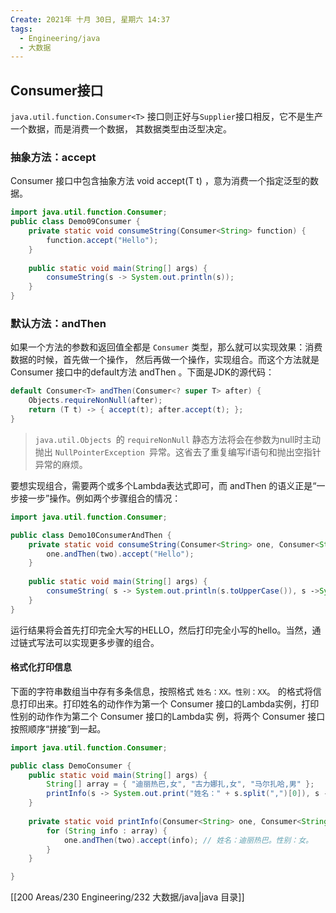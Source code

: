 ```yaml
---
Create: 2021年 十月 30日, 星期六 14:37
tags: 
  - Engineering/java
  - 大数据
---
```




## Consumer接口

`java.util.function.Consumer<T>` 接口则正好与`Supplier`接口相反，它不是生产一个数据，而是消费一个数据， 其数据类型由泛型决定。

### 抽象方法：accept

Consumer 接口中包含抽象方法 void accept(T t) ，意为消费一个指定泛型的数据。

```java
import java.util.function.Consumer;
public class Demo09Consumer {
    private static void consumeString(Consumer<String> function) { 
        function.accept("Hello"); 
    }
    
    public static void main(String[] args) { 
        consumeString(s -> System.out.println(s)); 
    }
}
```

### 默认方法：andThen

如果一个方法的参数和返回值全都是 `Consumer` 类型，那么就可以实现效果：消费数据的时候，首先做一个操作， 然后再做一个操作，实现组合。而这个方法就是 Consumer 接口中的default方法 andThen 。下面是JDK的源代码：

```java
default Consumer<T> andThen(Consumer<? super T> after) { 
    Objects.requireNonNull(after); 
    return (T t) ‐> { accept(t); after.accept(t); }; 
}
```

> `java.util.Objects `的 `requireNonNull` 静态方法将会在参数为null时主动抛出 `NullPointerException `异常。这省去了重复编写if语句和抛出空指针异常的麻烦。

要想实现组合，需要两个或多个Lambda表达式即可，而 andThen 的语义正是“一步接一步”操作。例如两个步骤组合的情况：

```java
import java.util.function.Consumer;

public class Demo10ConsumerAndThen {
    private static void consumeString(Consumer<String> one, Consumer<String> two) {
        one.andThen(two).accept("Hello"); 
    }
    
    public static void main(String[] args) { 
        consumeString( s ‐> System.out.println(s.toUpperCase()), s ‐>System.out.println(s.toLowerCase())); 
    }
}
```

运行结果将会首先打印完全大写的HELLO，然后打印完全小写的hello。当然，通过链式写法可以实现更多步骤的组合。

#### 格式化打印信息

下面的字符串数组当中存有多条信息，按照格式 `姓名：XX。性别：XX`。 的格式将信息打印出来。打印姓名的动作作为第一个 Consumer 接口的Lambda实例，打印性别的动作作为第二个 Consumer 接口的Lambda实 例，将两个 Consumer 接口按照顺序“拼接”到一起。

```java
import java.util.function.Consumer;

public class DemoConsumer {
    public static void main(String[] args) { 
        String[] array = { "迪丽热巴,女", "古力娜扎,女", "马尔扎哈,男" }; 
        printInfo(s ‐> System.out.print("姓名：" + s.split(",")[0]), s ‐> System.out.println("。性别：" + s.split(",")[1] + "。"), array); 
    }
    
    private static void printInfo(Consumer<String> one, Consumer<String> two, String[] array) { 
        for (String info : array) { 
            one.andThen(two).accept(info); // 姓名：迪丽热巴。性别：女。 
        } 
    }

}
```



[[200 Areas/230 Engineering/232 大数据/java|java 目录]]

